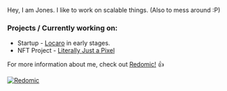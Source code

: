 Hey, I am Jones. I like to work on scalable things. (Also to mess around :P)

### Projects / Currently working on:
- Startup -  [Locaro](https://www.locaro.in/#/) in early stages.
- NFT Project - [Literally Just a Pixel](https://www.literallyjustapixel.com)

For more information about me, check out [Redomic!](https://www.redomic.in) :+1:

[![Redomic](https://i.imgur.com/oz1xZLN.png)](https://www.redomic.in)

